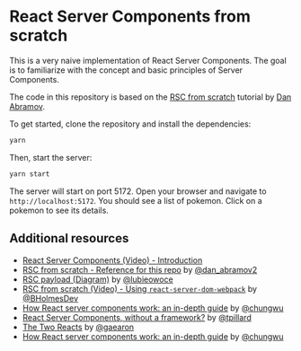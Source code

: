 # React Server Components from scratch

This is a very naive implementation of React Server Components. The goal is to familiarize with the concept and basic principles of Server Components.

The code in this repository is based on the [RSC from scratch](https://github.com/reactwg/server-components/discussions/5) tutorial by [Dan Abramov](https://github.com/gaearon).

To get started, clone the repository and install the dependencies:

```bash
yarn
```

Then, start the server:

```bash
yarn start
```

The server will start on port 5172. Open your browser and navigate to `http://localhost:5172`. You should see a list of pokemon. Click on a pokemon to see its details.

## Additional resources

- [React Server Components (Video) - Introduction](https://reactjs.org/server-components)
- [RSC from scratch - Reference for this repo](https://github.com/reactwg/server-components/discussions/5) by [@dan_abramov2](https://twitter.com/dan_abramov2)
- [RSC payload (Diagram)](https://www.tldraw.com/v/ewUjqL4R984F5b-qghZUC?v=-5446,459,5280,3031&p=page) by [@lubieowoce](https://twitter.com/lubieowoce)
- [RSC from scratch (Video) - Using `react-server-dom-webpack`](https://www.youtube.com/watch?v=MaebEqhZR84) by [@BHolmesDev](https://twitter.com/BHolmesDev)
- [How React server components work: an in-depth guide](https://www.plasmic.app/blog/how-react-server-components-work) by [@chungwu](https://twitter.com/chungwu)
- [React Server Components, without a framework?](https://timtech.blog/posts/react-server-components-rsc-no-framework/) by [@tpillard](https://twitter.com/tpillard)
- [The Two Reacts](https://overreacted.io/the-two-reacts/) by [@gaearon](https://twitter.com/dan_abramov2)
- [How React server components work: an in-depth guide](https://www.plasmic.app/blog/how-react-server-components-work) by [@chungwu](https://twitter.com/chungwu)

